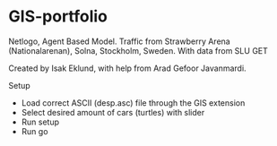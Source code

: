 # GIS-portfolio

Netlogo, Agent Based Model. Traffic from Strawberry Arena (Nationalarenan), Solna, Stockholm, Sweden. 
With data from SLU GET

Created by Isak Eklund, with help from Arad Gefoor Javanmardi.

Setup

- Load correct ASCII (desp.asc) file through the GIS extension
- Select desired amount of cars (turtles) with slider
- Run setup
- Run go

